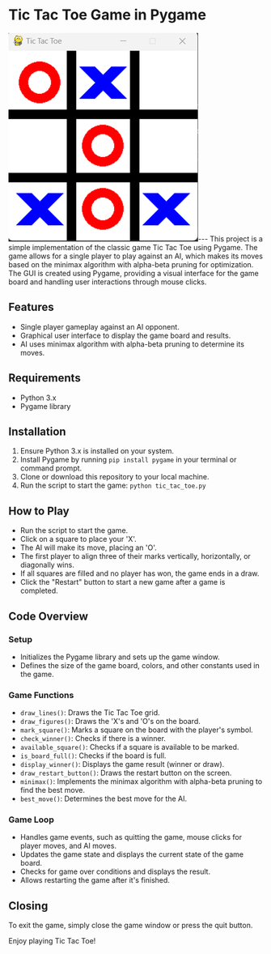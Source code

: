 # Tic Tac Toe Game in Pygame
![image](https://github.com/oscarNCC/Tic-Tac-Toe-Game-w-Minimax-algorithm/blob/main/Screenshot.png)---
This project is a simple implementation of the classic game Tic Tac Toe using Pygame. The game allows for a single player to play against an AI, which makes its moves based on the minimax algorithm with alpha-beta pruning for optimization. The GUI is created using Pygame, providing a visual interface for the game board and handling user interactions through mouse clicks.

## Features

- Single player gameplay against an AI opponent.
- Graphical user interface to display the game board and results.
- AI uses minimax algorithm with alpha-beta pruning to determine its moves.

## Requirements

- Python 3.x
- Pygame library

## Installation

1. Ensure Python 3.x is installed on your system.
2. Install Pygame by running `pip install pygame` in your terminal or command prompt.
3. Clone or download this repository to your local machine.
4. Run the script to start the game: `python tic_tac_toe.py`

## How to Play

- Run the script to start the game.
- Click on a square to place your 'X'.
- The AI will make its move, placing an 'O'.
- The first player to align three of their marks vertically, horizontally, or diagonally wins.
- If all squares are filled and no player has won, the game ends in a draw.
- Click the "Restart" button to start a new game after a game is completed.

## Code Overview

### Setup

- Initializes the Pygame library and sets up the game window.
- Defines the size of the game board, colors, and other constants used in the game.

### Game Functions

- `draw_lines()`: Draws the Tic Tac Toe grid.
- `draw_figures()`: Draws the 'X's and 'O's on the board.
- `mark_square()`: Marks a square on the board with the player's symbol.
- `check_winner()`: Checks if there is a winner.
- `available_square()`: Checks if a square is available to be marked.
- `is_board_full()`: Checks if the board is full.
- `display_winner()`: Displays the game result (winner or draw).
- `draw_restart_button()`: Draws the restart button on the screen.
- `minimax()`: Implements the minimax algorithm with alpha-beta pruning to find the best move.
- `best_move()`: Determines the best move for the AI.

### Game Loop

- Handles game events, such as quitting the game, mouse clicks for player moves, and AI moves.
- Updates the game state and displays the current state of the game board.
- Checks for game over conditions and displays the result.
- Allows restarting the game after it's finished.

## Closing

To exit the game, simply close the game window or press the quit button.

Enjoy playing Tic Tac Toe!
